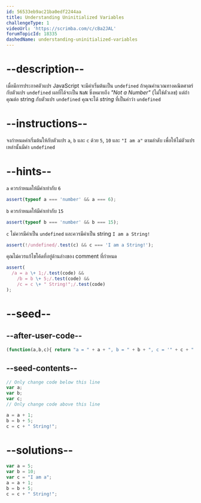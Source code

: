 ```yaml
---
id: 56533eb9ac21ba0edf2244aa
title: Understanding Uninitialized Variables
challengeType: 1
videoUrl: 'https://scrimba.com/c/cBa2JAL'
forumTopicId: 18335
dashedName: understanding-uninitialized-variables
---
```


# --description--

เมื่อมีการประกาศตัวแปร JavaScript จะมีค่าเริ่มต้นเป็น `undefined` ถ้าคุณคำนวณทางคณิตศาตร์กับตัวแปร `undefined` ผลที่ได้จะเป็น `NaN` ซึ่งหมายถึง <dfn>"Not a Number"</dfn> (ไม่ใช่ตัวเลข) แต่ถ้าคุณต่อ string กับตัวแปร `undefined` คุณจะได้ <dfn>string</dfn> ที่เป็นคำว่า `undefined`

# --instructions--

จงกำหนดค่าเริ่มต้นให้กับตัวแปร `a`, `b` และ `c` ด้วย `5`, `10` และ `"I am a"` ตามลำดับ เพื่อให้ไม่ตัวแปรเหล่านั้นมีค่า `undefined`

# --hints--

`a` ควรกำหนดให้มีค่าเท่ากับ `6`

```js
assert(typeof a === 'number' && a === 6);
```

`b` ควรกำหนดให้มีค่าเท่ากับ `15`

```js
assert(typeof b === 'number' && b === 15);
```

`c` ไม่ควรมีค่าเป็น `undefined` และควรมีค่าเป็น string `I am a String!`

```js
assert(!/undefined/.test(c) && c === 'I am a String!');
```

คุณไม่ควรแก้ไขโค้ดที่อยู่ด้านล่างของ comment ที่กำหนด

```js
assert(
  /a = a \+ 1;/.test(code) &&
    /b = b \+ 5;/.test(code) &&
    /c = c \+ " String!";/.test(code)
);
```

# --seed--

## --after-user-code--

```js
(function(a,b,c){ return "a = " + a + ", b = " + b + ", c = '" + c + "'"; })(a,b,c);
```

## --seed-contents--

```js
// Only change code below this line
var a;
var b;
var c;
// Only change code above this line

a = a + 1;
b = b + 5;
c = c + " String!";
```

# --solutions--

```js
var a = 5;
var b = 10;
var c = "I am a";
a = a + 1;
b = b + 5;
c = c + " String!";
```
